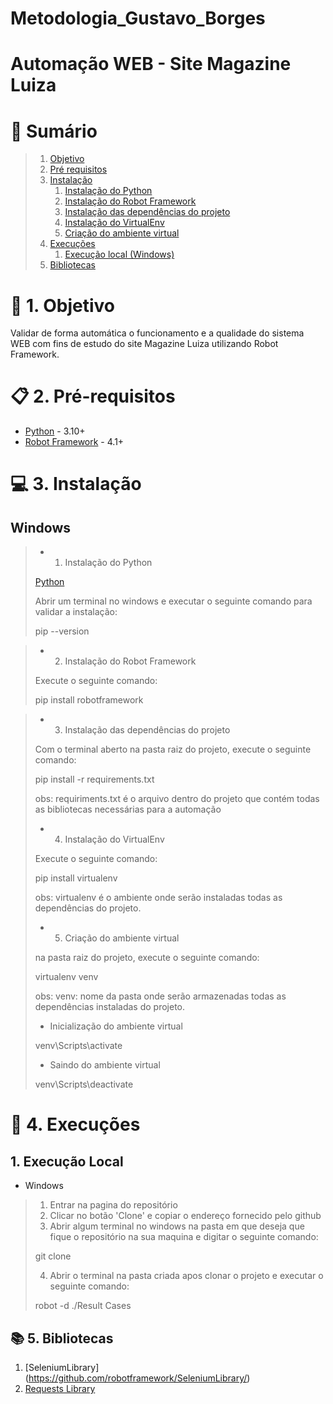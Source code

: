 # Metodologia_Gustavo_Borges
## #####################################################################
## 																	  ##
# Automação WEB - Site Magazine Luiza
# 🍒 Sumário

> 1. [Objetivo](#topico1)
> 2. [Pré requisitos](#topico2)
> 3. [Instalação](#topico3)
>       1. [Instalação do Python](#topico3.1)
>       2. [Instalação do Robot Framework](#topico3.2)
>       3. [Instalação das dependências do projeto](#topico3.3)
>       4. [Instalação do VirtualEnv](#topico3.4)
>       5. [Criação do ambiente virtual](#topico3.5)
> 4. [Execuções](#topico4)
>       1. [Execução local (Windows)](#topico4.1)
> 5. [Bibliotecas](#topico5)

<a id="topico1"></a>
# 🎯 1. Objetivo


Validar de forma automática o funcionamento e a qualidade do sistema WEB com fins de estudo do site Magazine Luiza  utilizando Robot Framework.

<a id="topico2"></a>
# 📋 2. Pré-requisitos

- [Python](https://www.python.org/) - 3.10+
- [Robot Framework](https://robotframework.org/) - 4.1+

<a id="topico3"></a>
# 💻 3. Instalação

## Windows
<a id="topico31"></a>
> - 1. Instalação do Python
>
> [Python](https://www.python.org/downloads/)
>
> Abrir um terminal no windows e executar o seguinte comando para validar a instalação:
> 
> pip --version
> 
<a id="topico32"></a>
> - 2. Instalação do Robot Framework 
>
> Execute o seguinte comando:
> 
> pip install robotframework
> 
<a id="topico33"></a>
> - 3. Instalação das dependências do projeto
> 
> Com o terminal aberto na pasta raiz do projeto, execute o seguinte comando:
> 
> pip install -r requirements.txt
> 
> obs: requiriments.txt é o arquivo dentro do projeto que contém todas as bibliotecas necessárias para a automação
<a id="topico34"></a>
> - 4. Instalação do VirtualEnv
> 
> Execute o seguinte comando:
> 
> pip install virtualenv
> 
> obs: virtualenv é o ambiente onde serão instaladas todas as dependências do projeto.
<a id="topico35"></a>
> - 5. Criação do ambiente virtual
> 
>  na pasta raiz do projeto, execute o seguinte comando:
> 
> virtualenv venv
> 
> obs: venv: nome da pasta onde serão armazenadas todas as dependências instaladas do projeto.
> - Inicialização do ambiente virtual
> 
> venv\Scripts\activate
> 
> - Saindo do ambiente virtual
> 
> venv\Scripts\deactivate
> 

<a id="topico4"></a>

# 🚀 4. Execuções

## 1. Execução Local
<a id="topico43"></a>
- Windows
> 1. Entrar na pagina do repositório []()
> 2. Clicar no botão 'Clone' e copiar o endereço fornecido pelo github
> 3. Abrir algum terminal no windows na pasta em que deseja que fique o repositório na sua maquina e digitar o seguinte comando:
> 
> git clone 
> 
> 
> 4. Abrir o terminal na pasta criada apos clonar o projeto e executar o seguinte comando:
> 
> robot -d ./Result  Cases
> 

<a id="topico5"></a>
## 📚 5. Bibliotecas
1. [SeleniumLibrary] (https://github.com/robotframework/SeleniumLibrary/)
2. [Requests Library](https://github.com/MarketSquare/robotframework-requests)

<a id="topico6"></a>
